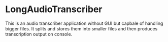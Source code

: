 # LongAudioTranscriber
This is an audio transcriber application without GUI but capbale of handling bigger files. It splits and stores them into smaller files and then produces transcription output on console. 
